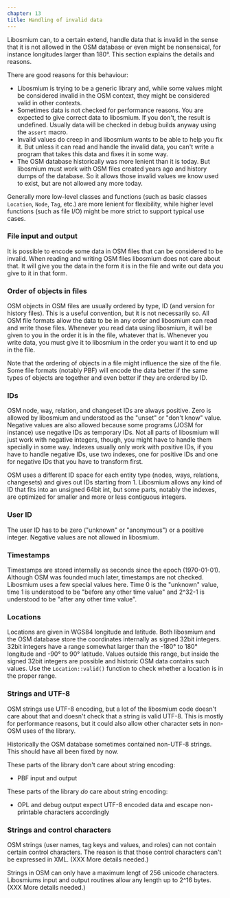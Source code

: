 ```yaml
---
chapter: 13
title: Handling of invalid data
---
```


Libosmium can, to a certain extend, handle data that is invalid in the sense
that it is not allowed in the OSM database or even might be nonsensical, for
instance longitudes larger than 180°. This section explains the details and
reasons.

There are good reasons for this behaviour:

* Libosmium is trying to be a generic library and, while some values might be
  considered invalid in the OSM context, they might be considered valid in
  other contexts.
* Sometimes data is not checked for performance reasons. You are expected to
  give correct data to libosmium. If you don't, the result is undefined.
  Usually data will be checked in debug builds anyway using the `assert` macro.
* Invalid values do creep in and libosmium wants to be able to help you fix it.
  But unless it can read and handle the invalid data, you can't write a program
  that takes this data and fixes it in some way.
* The OSM database historically was more lenient than it is today. But
  libosmium must work with OSM files created years ago and history dumps of
  the database. So it allows those invalid values we know used to exist, but
  are not allowed any more today.

Generally more low-level classes and functions (such as basic classes
`Location`, `Node`, `Tag`, etc.) are more lenient for flexibility, while higher
level functions (such as file I/O) might be more strict to support typical use
cases.

### File input and output

It is possible to encode some data in OSM files that can be considered to be
invalid. When reading and writing OSM files libosmium does not care about that.
It will give you the data in the form it is in the file and write out data you
give to it in that form.

### Order of objects in files

OSM objects in OSM files are usually ordered by type, ID (and version for
history files). This is a useful convention, but it is not necessarily so.
All OSM file formats allow the data to be in any order and libosmium can read
and write those files. Whenever you read data using libosmium, it will be
given to you in the order it is in the file, whatever that is. Whenever you
write data, you must give it to libosmium in the order you want it to end up
in the file.

Note that the ordering of objects in a file might influence the size of the
file. Some file formats (notably PBF) will encode the data better if the same
types of objects are together and even better if they are ordered by ID.

### IDs

OSM node, way, relation, and changeset IDs are always positive. Zero is allowed
by libosmium and understood as the "unset" or "don't know" value. Negative
values are also allowed because some programs (JOSM for instance) use negative
IDs as temporary IDs. Not all parts of libosmium will just work with negative
integers, though, you might have to handle them specially in some way. Indexes
usually only work with positive IDs, if you have to handle negative IDs,
use two indexes, one for positive IDs and one for negative IDs that you have
to transform first.

OSM uses a different ID space for each entity type (nodes, ways, relations,
changesets) and gives out IDs starting from 1. Libosmium allows any kind of
ID that fits into an unsigned 64bit int, but some parts, notably the indexes,
are optimized for smaller and more or less contiguous integers.

### User ID

The user ID has to be zero ("unknown" or "anonymous") or a positive integer.
Negative values are not allowed in libosmium.

### Timestamps

Timestamps are stored internally as seconds since the epoch (1970-01-01).
Although OSM was founded much later, timestamps are not checked. Libosmium
uses a few special values here. Time 0 is the "unknown" value, time 1 is
understood to be "before any other time value" and 2^32-1 is understood to be
"after any other time value".

### Locations

Locations are given in WGS84 longitude and latitude. Both libosmium and
the OSM database store the coordinates internally as signed 32bit integers.
32bit integers have a range somewhat larger than the -180° to 180° longitude
and -90° to 90° latitude. Values outside this range, but inside the signed
32bit integers are possible and historic OSM data contains such values. Use
the `Location::valid()` function to check whether a location is in the proper
range.

### Strings and UTF-8

OSM strings use UTF-8 encoding, but a lot of the libosmium code doesn't care
about that and doesn't check that a string is valid UTF-8. This is mostly for
performance reasons, but it could also allow other character sets in non-OSM
uses of the library.

Historically the OSM database sometimes contained non-UTF-8 strings. This
should have all been fixed by now.

These parts of the library don't care about string encoding:

* PBF input and output

These parts of the library *do* care about string encoding:

* OPL and debug output expect UTF-8 encoded data and escape non-printable
  characters accordingly

### Strings and control characters

OSM strings (user names, tag keys and values, and roles) can not contain
certain control characters. The reason is that those control characters can't
be expressed in XML. (XXX More details needed.)

Strings in OSM can only have a maximum lengt of 256 unicode characters.
Libosmiums input and output routines allow any length up to 2^16 bytes.
(XXX More details needed.)

